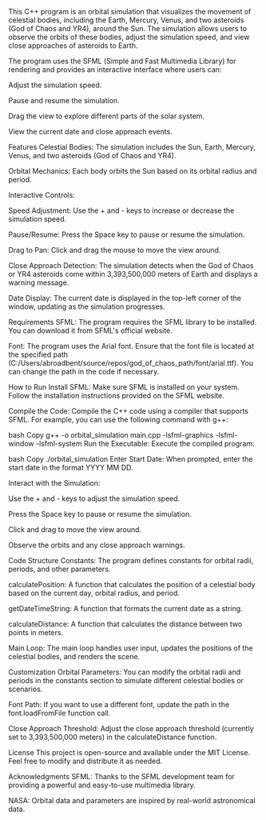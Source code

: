 This C++ program is an orbital simulation that visualizes the movement of celestial bodies, including the Earth, Mercury, Venus, and two asteroids (God of Chaos and YR4), around the Sun. The simulation allows users to observe the orbits of these bodies, adjust the simulation speed, and view close approaches of asteroids to Earth.

The program uses the SFML (Simple and Fast Multimedia Library) for rendering and provides an interactive interface where users can:

Adjust the simulation speed.

Pause and resume the simulation.

Drag the view to explore different parts of the solar system.

View the current date and close approach events.

Features
Celestial Bodies: The simulation includes the Sun, Earth, Mercury, Venus, and two asteroids (God of Chaos and YR4).

Orbital Mechanics: Each body orbits the Sun based on its orbital radius and period.

Interactive Controls:

Speed Adjustment: Use the + and - keys to increase or decrease the simulation speed.

Pause/Resume: Press the Space key to pause or resume the simulation.

Drag to Pan: Click and drag the mouse to move the view around.

Close Approach Detection: The simulation detects when the God of Chaos or YR4 asteroids come within 3,393,500,000 meters of Earth and displays a warning message.

Date Display: The current date is displayed in the top-left corner of the window, updating as the simulation progresses.

Requirements
SFML: The program requires the SFML library to be installed. You can download it from SFML's official website.

Font: The program uses the Arial font. Ensure that the font file is located at the specified path (C:/Users/abroadbent/source/repos/god_of_chaos_path/font/arial.ttf). You can change the path in the code if necessary.

How to Run
Install SFML: Make sure SFML is installed on your system. Follow the installation instructions provided on the SFML website.

Compile the Code: Compile the C++ code using a compiler that supports SFML. For example, you can use the following command with g++:

bash
Copy
g++ -o orbital_simulation main.cpp -lsfml-graphics -lsfml-window -lsfml-system
Run the Executable: Execute the compiled program:

bash
Copy
./orbital_simulation
Enter Start Date: When prompted, enter the start date in the format YYYY MM DD.

Interact with the Simulation:

Use the + and - keys to adjust the simulation speed.

Press the Space key to pause or resume the simulation.

Click and drag to move the view around.

Observe the orbits and any close approach warnings.

Code Structure
Constants: The program defines constants for orbital radii, periods, and other parameters.

calculatePosition: A function that calculates the position of a celestial body based on the current day, orbital radius, and period.

getDateTimeString: A function that formats the current date as a string.

calculateDistance: A function that calculates the distance between two points in meters.

Main Loop: The main loop handles user input, updates the positions of the celestial bodies, and renders the scene.

Customization
Orbital Parameters: You can modify the orbital radii and periods in the constants section to simulate different celestial bodies or scenarios.

Font Path: If you want to use a different font, update the path in the font.loadFromFile function call.

Close Approach Threshold: Adjust the close approach threshold (currently set to 3,393,500,000 meters) in the calculateDistance function.

License
This project is open-source and available under the MIT License. Feel free to modify and distribute it as needed.

Acknowledgments
SFML: Thanks to the SFML development team for providing a powerful and easy-to-use multimedia library.

NASA: Orbital data and parameters are inspired by real-world astronomical data.
